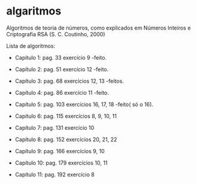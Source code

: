 # algaritmos
Algoritmos de teoria de números, como explicados em Números Inteiros e Criptografia RSA (S. C. Coutinho, 2000)

Lista de algoritmos:

- Capítulo 1: pag. 33 exercício 9	-feito.

- Capítulo 2: pag. 51 exercício 12	-feito.

- Capítulo 3: pag. 68 exercícios 12, 13 -feitos.

- Capítulo 4: pag. 86 exercício 11		-feito.

- Capítulo 5: pag. 103 exercícios 16, 17, 18	-feito( só o 16).

- Capítulo 6: pag. 115 exercícios 8, 9, 10, 11

- Capítulo 7: pag. 131 exercício 10

- Capítulo 8: pag. 152 exercícios 20, 21, 22

- Capítulo 9: pag. 166 exercícios 9, 10

- Capítulo 10: pag. 179 exercícios 10, 11

- Capítulo 11: pag. 192 exercício 8

